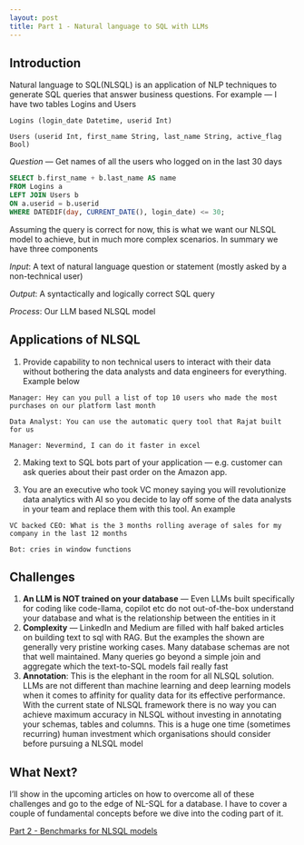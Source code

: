 ```yaml
---
layout: post
title: Part 1 - Natural language to SQL with LLMs
---
```


## Introduction
Natural language to SQL(NLSQL) is an application of NLP techniques to generate SQL queries that answer business questions. For example — I have two tables Logins and Users

`Logins (login_date Datetime, userid Int)`

`Users (userid Int, first_name String, last_name String, active_flag Bool)`

*Question* — Get names of all the users who logged on in the last 30 days

```sql
SELECT b.first_name + b.last_name AS name
FROM Logins a
LEFT JOIN Users b
ON a.userid = b.userid
WHERE DATEDIF(day, CURRENT_DATE(), login_date) <= 30;
```

Assuming the query is correct for now, this is what we want our NLSQL model to achieve, but in much more complex scenarios. In summary we have three components

*Input*: A text of natural language question or statement (mostly asked by a non-technical user)

*Output*: A syntactically and logically correct SQL query

*Process*: Our LLM based NLSQL model

## Applications of NLSQL

1. Provide capability to non technical users to interact with their data without bothering the data analysts and data engineers for everything. Example below

```
Manager: Hey can you pull a list of top 10 users who made the most purchases on our platform last month

Data Analyst: You can use the automatic query tool that Rajat built for us

Manager: Nevermind, I can do it faster in excel
```

2. Making text to SQL bots part of your application — e.g. customer can ask queries about their past order on the Amazon app.

3. You are an executive who took VC money saying you will revolutionize data analytics with AI so you decide to lay off some of the data analysts in your team and replace them with this tool. An example

```
VC backed CEO: What is the 3 months rolling average of sales for my company in the last 12 months

Bot: cries in window functions
```

## Challenges
1. **An LLM is NOT trained on your database** — Even LLMs built specifically for coding like code-llama, copilot etc do not out-of-the-box understand your database and what is the relationship between the entities in it
2. **Complexity** — LinkedIn and Medium are filled with half baked articles on building text to sql with RAG. But the examples the shown are generally very pristine working cases. Many database schemas are not that well maintained. Many queries go beyond a simple join and aggregate which the text-to-SQL models fail really fast
3. **Annotation**: This is the elephant in the room for all NLSQL solution. LLMs are not different than machine learning and deep learning models when it comes to affinity for quality data for its effective performance. With the current state of NLSQL framework there is no way you can achieve maximum accuracy in NLSQL without investing in annotating your schemas, tables and columns. This is a huge one time (sometimes recurring) human investment which organisations should consider before pursuing a NLSQL model

## What Next?
I’ll show in the upcoming articles on how to overcome all of these challenges and go to the edge of NL-SQL for a database. I have to cover a couple of fundamental concepts before we dive into the coding part of it.

[Part 2 - Benchmarks for NLSQL models](2024-7-23-benchmark_nlsql_models.md)
